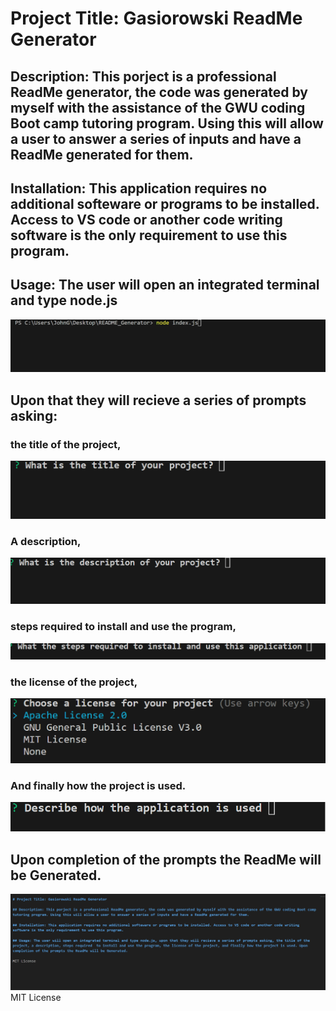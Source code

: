 
    
# Project Title: Gasiorowski ReadMe Generator

## Description: This porject is a professional ReadMe generator, the code was generated by myself with the assistance of the GWU coding Boot camp tutoring program. Using this will allow a user to answer a series of inputs and have a ReadMe generated for them.

## Installation: This application requires no additional softeware or programs to be installed. Access to VS code or another code writing software is the only requirement to use this program.

## Usage: The user will open an integrated terminal and type node.js
![](./assets/RMEimgs/passgen1.png)

## Upon that they will recieve a series of prompts asking:
### the title of the project,
![](./assets/RMEimgs/passgen2.png)
### A description,
![](./assets/RMEimgs/passgen3.png)
### steps required to install and use the program,
![](./assets/RMEimgs/passgen4.png)
### the license of the project, 
![](./assets/RMEimgs/passgen5.png)
### And finally how the project is used. 
![](./assets/RMEimgs/passgen6.png)
## Upon completion of the prompts the ReadMe will be Generated.
![](./assets/RMEimgs/passgen7.png)
MIT License

    







    
    
    
    

